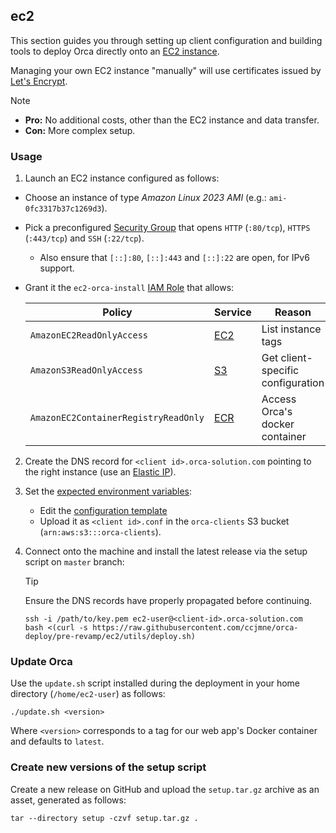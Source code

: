 ## ec2

This section guides you through setting up client configuration and building tools to deploy Orca directly onto an [EC2 instance](https://aws.amazon.com/ec2/).

Managing your own EC2 instance "manually" will use certificates issued by [Let's Encrypt](https://letsencrypt.org/).

> [!NOTE]
>
> - **Pro:** No additional costs, other than the EC2 instance and data transfer.
> - **Con:** More complex setup.

### Usage

1. Launch an EC2 instance configured as follows:

- Choose an instance of type _Amazon Linux 2023 AMI_ (e.g.: `ami-0fc3317b37c1269d3`).
- Pick a preconfigured [Security Group](http://docs.aws.amazon.com/AWSEC2/latest/UserGuide/using-network-security.html) that opens `HTTP` (`:80/tcp`), `HTTPS` (`:443/tcp`) and `SSH` (`:22/tcp`).

  - Also ensure that `[::]:80`, `[::]:443` and `[::]:22` are open, for IPv6 support.

- Grant it the `ec2-orca-install` [IAM Role](https://docs.aws.amazon.com/IAM/latest/UserGuide/id_roles.html) that allows:

  | Policy                               | Service                           | Reason                            |
  | ------------------------------------ | --------------------------------- | --------------------------------- |
  | `AmazonEC2ReadOnlyAccess`            | [EC2](https://aws.amazon.com/ec2) | List instance tags                |
  | `AmazonS3ReadOnlyAccess`             | [S3](https://aws.amazon.com/s3)   | Get client-specific configuration |
  | `AmazonEC2ContainerRegistryReadOnly` | [ECR](https://aws.amazon.com/ecr) | Access Orca's docker container    |

2. Create the DNS record for `<client id>.orca-solution.com` pointing to the right instance (use an [Elastic IP](http://docs.aws.amazon.com/AWSEC2/latest/UserGuide/elastic-ip-addresses-eip.html)).
3. Set the [expected environment variables](#environment-variables):

   - Edit the [configuration template](/ec2/utils/orca.conf.tpl)
   - Upload it as `<client id>.conf` in the `orca-clients` S3 bucket (`arn:aws:s3:::orca-clients`).

4. Connect onto the machine and install the latest release via the setup script on `master` branch:

   > [!TIP]  
   > Ensure the DNS records have properly propagated before continuing.

   ```shell
   ssh -i /path/to/key.pem ec2-user@<client-id>.orca-solution.com
   bash <(curl -s https://raw.githubusercontent.com/ccjmne/orca-deploy/pre-revamp/ec2/utils/deploy.sh)
   ```

### Update Orca

Use the `update.sh` script installed during the deployment in your home directory (`/home/ec2-user`) as follows:

```shell
./update.sh <version>
```

Where `<version>` corresponds to a tag for our web app's Docker container and defaults to `latest`.

### Create new versions of the setup script

Create a new release on GitHub and upload the `setup.tar.gz` archive as an asset, generated as follows:

```shell
tar --directory setup -czvf setup.tar.gz .
```
